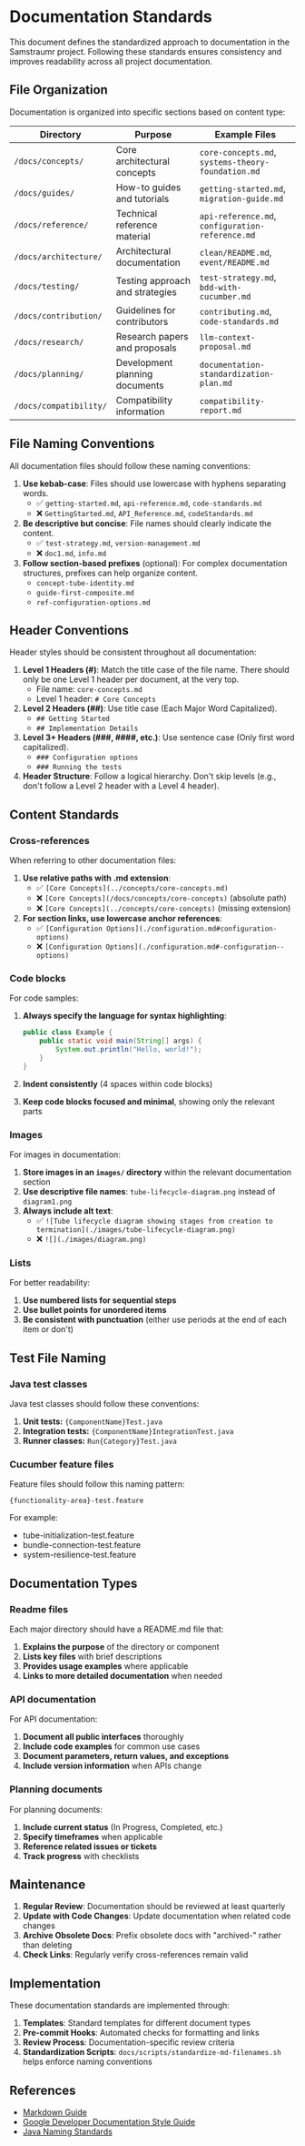 <!-- 
Copyright (c) 2025 [Eric C. Mumford (@heymumford)](https://github.com/heymumford), Gemini Deep Research, Claude 3.7.
-->

# Documentation Standards

This document defines the standardized approach to documentation in the Samstraumr project. Following these standards ensures consistency and improves readability across all project documentation.

## File Organization

Documentation is organized into specific sections based on content type:

|       Directory        |             Purpose             |                   Example Files                    |
|------------------------|---------------------------------|----------------------------------------------------|
| `/docs/concepts/`      | Core architectural concepts     | `core-concepts.md`, `systems-theory-foundation.md` |
| `/docs/guides/`        | How-to guides and tutorials     | `getting-started.md`, `migration-guide.md`         |
| `/docs/reference/`     | Technical reference material    | `api-reference.md`, `configuration-reference.md`   |
| `/docs/architecture/`  | Architectural documentation     | `clean/README.md`, `event/README.md`              |
| `/docs/testing/`       | Testing approach and strategies | `test-strategy.md`, `bdd-with-cucumber.md`         |
| `/docs/contribution/`  | Guidelines for contributors     | `contributing.md`, `code-standards.md`             |
| `/docs/research/`      | Research papers and proposals   | `llm-context-proposal.md`                          |
| `/docs/planning/`      | Development planning documents  | `documentation-standardization-plan.md`            |
| `/docs/compatibility/` | Compatibility information       | `compatibility-report.md`                          |

## File Naming Conventions

All documentation files should follow these naming conventions:

1. **Use kebab-case**: Files should use lowercase with hyphens separating words.
   - ✅ `getting-started.md`, `api-reference.md`, `code-standards.md`
   - ❌ `GettingStarted.md`, `API_Reference.md`, `codeStandards.md`
2. **Be descriptive but concise**: File names should clearly indicate the content.
   - ✅ `test-strategy.md`, `version-management.md`
   - ❌ `doc1.md`, `info.md`
3. **Follow section-based prefixes** (optional): For complex documentation structures, prefixes can help organize content.
   - `concept-tube-identity.md`
   - `guide-first-composite.md`
   - `ref-configuration-options.md`

## Header Conventions

Header styles should be consistent throughout all documentation:

1. **Level 1 Headers (#)**: Match the title case of the file name. There should only be one Level 1 header per document, at the very top.
   - File name: `core-concepts.md`
   - Level 1 header: `# Core Concepts`
2. **Level 2 Headers (##)**: Use title case (Each Major Word Capitalized).
   - `## Getting Started`
   - `## Implementation Details`
3. **Level 3+ Headers (###, ####, etc.)**: Use sentence case (Only first word capitalized).
   - `### Configuration options`
   - `### Running the tests`
4. **Header Structure**: Follow a logical hierarchy. Don't skip levels (e.g., don't follow a Level 2 header with a Level 4 header).

## Content Standards

### Cross-references

When referring to other documentation files:

1. **Use relative paths with .md extension**:
   - ✅ `[Core Concepts](../concepts/core-concepts.md)`
   - ❌ `[Core Concepts](/docs/concepts/core-concepts)` (absolute path)
   - ❌ `[Core Concepts](../concepts/core-concepts)` (missing extension)
2. **For section links, use lowercase anchor references**:
   - ✅ `[Configuration Options](./configuration.md#configuration-options)`
   - ❌ `[Configuration Options](./configuration.md#-configuration--options)`

### Code blocks

For code samples:

1. **Always specify the language for syntax highlighting**:

   ```java
   public class Example {
       public static void main(String[] args) {
           System.out.println("Hello, world!");
       }
   }
   ```
2. **Indent consistently** (4 spaces within code blocks)
3. **Keep code blocks focused and minimal**, showing only the relevant parts

### Images

For images in documentation:

1. **Store images in an `images/` directory** within the relevant documentation section
2. **Use descriptive file names**: `tube-lifecycle-diagram.png` instead of `diagram1.png`
3. **Always include alt text**:
   - ✅ `![Tube lifecycle diagram showing stages from creation to termination](./images/tube-lifecycle-diagram.png)`
   - ❌ `![](./images/diagram.png)`

### Lists

For better readability:

1. **Use numbered lists for sequential steps**
2. **Use bullet points for unordered items**
3. **Be consistent with punctuation** (either use periods at the end of each item or don't)

## Test File Naming

### Java test classes

Java test classes should follow these conventions:

1. **Unit tests:** `{ComponentName}Test.java`
2. **Integration tests:** `{ComponentName}IntegrationTest.java`
3. **Runner classes:** `Run{Category}Test.java`

### Cucumber feature files

Feature files should follow this naming pattern:

```
{functionality-area}-test.feature
```

For example:
- tube-initialization-test.feature
- bundle-connection-test.feature
- system-resilience-test.feature

## Documentation Types

### Readme files

Each major directory should have a README.md file that:

1. **Explains the purpose** of the directory or component
2. **Lists key files** with brief descriptions
3. **Provides usage examples** where applicable
4. **Links to more detailed documentation** when needed

### API documentation

For API documentation:

1. **Document all public interfaces** thoroughly
2. **Include code examples** for common use cases
3. **Document parameters, return values, and exceptions**
4. **Include version information** when APIs change

### Planning documents

For planning documents:

1. **Include current status** (In Progress, Completed, etc.)
2. **Specify timeframes** when applicable
3. **Reference related issues or tickets**
4. **Track progress** with checklists

## Maintenance

1. **Regular Review**: Documentation should be reviewed at least quarterly
2. **Update with Code Changes**: Update documentation when related code changes
3. **Archive Obsolete Docs**: Prefix obsolete docs with "archived-" rather than deleting
4. **Check Links**: Regularly verify cross-references remain valid

## Implementation

These documentation standards are implemented through:

1. **Templates**: Standard templates for different document types
2. **Pre-commit Hooks**: Automated checks for formatting and links
3. **Review Process**: Documentation-specific review criteria
4. **Standardization Scripts**: `docs/scripts/standardize-md-filenames.sh` helps enforce naming conventions

## References

- [Markdown Guide](https://www.markdownguide.org/basic-syntax/)
- [Google Developer Documentation Style Guide](https://developers.google.com/style)
- [Java Naming Standards](./java-naming-standards.md)